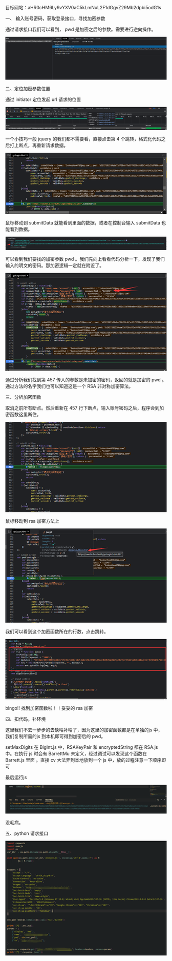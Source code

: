 目标网站：aHR0cHM6Ly9vYXV0aC5kLmNuL2F1dGgvZ29Mb2dpbi5odG1s



一、 输入账号密码，获取登录接口，寻找加密参数

通过请求接口我们可以看到， pwd 是加密之后的参数。需要进行逆向操作。

![加密](JS逆向修仙第一技.assets/url.png)

二、定位加密参数位置

通过 initiator 定位发起 url 请求的位置

![image-20220726100325828](JS逆向修仙第一技.assets/image-20220726100325828.png)

一个小技巧一般 jquery 的我们都不需要看，直接点击第 4 个跳转，格式化代码之后打上断点，再重新请求数据。

![image-20220726101744196](JS逆向修仙第一技.assets/image-20220726101744196.png)

鼠标移动到 submitData 就能看到里面的数据，或者在控制台输入 submitData  也能看到数据。

![image-20220726101834315](JS逆向修仙第一技.assets/image-20220726101834315.png)

可以看到我们要找的加密参数 pwd 。我们先向上看看代码分析一下，发现了我们输入的明文的密码。那加密逻辑一定就在附近了。

![image-20220726102006834](JS逆向修仙第一技.assets/image-20220726102006834.png)

通过分析我们找到第 457 传入的参数是未加密的密码，返回的就是加密的 pwd 。通过方法的名字我们也可以知道这是一个 RSA 非对称加密算法。

三、分析加密函数

取消之前所有断点。然后重新在 457 行下断点，输入账号密码之后，程序会到加密函数这里断住。

![image-20220726102534519](JS逆向修仙第一技.assets/image-20220726102534519.png)

鼠标移动到 rsa 加密方法上

![image-20220726102607624](JS逆向修仙第一技.assets/image-20220726102607624.png)

我们可以看到这个加密函数所在的行数，点击跳转。

![image-20220726102813765](JS逆向修仙第一技.assets/image-20220726102813765.png)

bingo!! 找到加密函数啦！！妥妥的 rsa 加密

四、扣代码，补环境

这里我们不去一步步的去缺啥补啥了，因为这里的加密函数都是在单独的js 中，我们复制所需的js 到本机即可得到加密后的 pwd。

setMaxDigits 在  BigInt.js 中，RSAKeyPair 和 encryptedString 都在 RSA.js 中。在执行 js 时会有 BarrettMu
未定义，经过调试可以发现这个函数在 Barrett.js 里面  。直接 cv 大法弄到本地放到一个 js 中，放的过程注意一下顺序即可

最后运行js 

![image-20220726105903064](JS逆向修仙第一技.assets/image-20220726105903064.png)

没毛病。

五、python 请求接口

![image-20220726111827869](JS逆向修仙第一技.assets/image-20220726111827869.png)